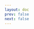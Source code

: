 ```yaml
---
layout: doc
prev: false
next: false
---
```


<CustomItemBox :item="{
  name: '腥红史莱姆黏液',
  icon: '/wiki/item/slime_liquid_red.png',
  type: '素材',
  description: '',
  params: {
    stack: 10,
    durability: -1 
  },
  obtain: {
    found: [],
    npc: [],
    shop: [],
    gardening: []
  }
}" />
